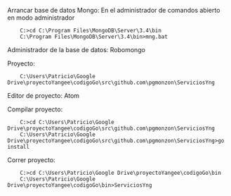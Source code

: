 Arrancar base de datos Mongo: En el administrador de comandos abierto en modo administrador

		C:>cd C:\Program Files\MongoDB\Server\3.4\bin
		C:\Program Files\MongoDB\Server\3.4\bin>mng.bat

Administrador de la base de datos: Robomongo

Proyecto:

		C:\Users\Patricio\Google Drive\proyectoYangee\codigoGo\src\github.com\pgmonzon\ServiciosYng

Editor de proyecto: Atom

Compilar proyecto:

		C:>cd C:\Users\Patricio\Google Drive\proyectoYangee\codigoGo\src\github.com\pgmonzon\ServiciosYng
		C:\Users\Patricio\Google Drive\proyectoYangee\codigoGo\src\github.com\pgmonzon\ServiciosYng>go install

Correr proyecto:

		C:>cd C:\Users\Patricio\Google Drive\proyectoYangee\codigoGo\bin
		C:\Users\Patricio\Google Drive\proyectoYangee\codigoGo\bin>ServiciosYng
